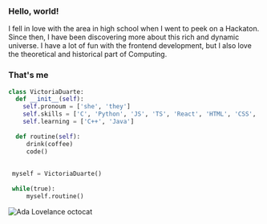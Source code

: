 ### Hello, world!

I fell in love with the area in high school when I went to peek on a Hackaton. Since then, I have been discovering more about this rich and dynamic universe. 
I have a lot of fun with the frontend development, but I also love the theoretical and historical part of Computing.

### That's me
```Python
class VictoriaDuarte:
  def __init__(self):
    self.pronoum = ['she', 'they']
    self.skills = ['C', 'Python', 'JS', 'TS', 'React', 'HTML', 'CSS', 'Figma', 'Photoshop']
    self.learning = ['C++', 'Java']
 
  def routine(self):
     drink(coffee)
     code()
    
    
 myself = VictoriaDuarte()
 
 while(true):
     myself.routine()
```
![Ada Lovelance octocat](https://octodex.github.com/images/mona-lovelace.jpg)

<!--
**vickyad/vickyad** is a ✨ _special_ ✨ repository because its `README.md` (this file) appears on your GitHub profile.

Here are some ideas to get you started:

- 🔭 I’m currently working on ...
- 🌱 I’m currently learning ...
- 👯 I’m looking to collaborate on ...
- 🤔 I’m looking for help with ...
- 💬 Ask me about ...
- 📫 How to reach me: ...
- 😄 Pronouns: ...
- ⚡ Fun fact: ...
-->
